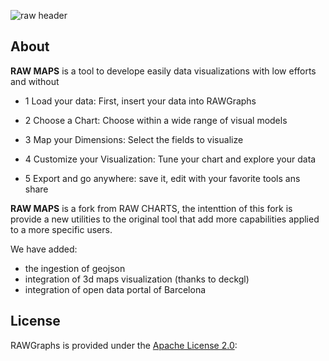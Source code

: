 ![raw header](imgs/raw_header.jpg)

## About

**RAW MAPS** is a tool to develope easily data visualizations with low efforts and without

- 1 Load your data: First, insert your data into RAWGraphs

- 2 Choose a Chart: Choose within a wide range of visual models

- 3 Map your Dimensions: Select the fields to visualize

- 4 Customize your Visualization: Tune your chart and explore your data

- 5 Export and go anywhere: save it, edit with your favorite tools ans share


**RAW MAPS** is a fork from RAW CHARTS, the intenttion of this fork is provide a new utilities to the original tool that add more capabilities applied to a more specific users.

We have added:

- the ingestion of geojson
- integration of 3d maps visualization (thanks to deckgl)
- integration of open data portal of Barcelona


## License

RAWGraphs is provided under the [Apache License 2.0](https://github.com/densitydesign/raw/blob/master/LICENSE):

